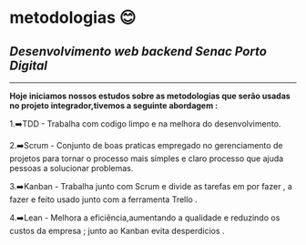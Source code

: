 # metodologias 😊

## <i>Desenvolvimento web backend Senac Porto Digital</i>
*******************************************
<b>Hoje iniciamos nossos estudos sobre as metodologias que serão usadas no projeto integrador,tivemos a seguinte abordagem :</b>

1.➡️TDD - Trabalha com codigo limpo e na melhora do desenvolvimento.

2.➡️Scrum - Conjunto de boas praticas empregado no gerenciamento de projetos para tornar o processo mais simples e claro
processo que ajuda pessoas a solucionar problemas.


3.➡️Kanban - Trabalha junto com Scrum e divide as tarefas em por fazer , a fazer e feito usado junto com a ferramenta Trello .

4.➡️Lean - Melhora a eficiência,aumentando a qualidade e reduzindo os custos da empresa ; junto ao Kanban evita desperdicios .
